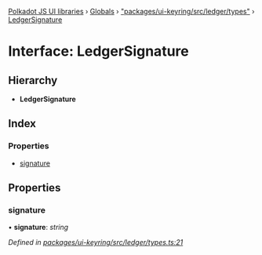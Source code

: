 [Polkadot JS UI libraries](../README.md) › [Globals](../globals.md) › ["packages/ui-keyring/src/ledger/types"](../modules/_packages_ui_keyring_src_ledger_types_.md) › [LedgerSignature](_packages_ui_keyring_src_ledger_types_.ledgersignature.md)

# Interface: LedgerSignature

## Hierarchy

* **LedgerSignature**

## Index

### Properties

* [signature](_packages_ui_keyring_src_ledger_types_.ledgersignature.md#signature)

## Properties

###  signature

• **signature**: *string*

*Defined in [packages/ui-keyring/src/ledger/types.ts:21](https://github.com/polkadot-js/ui/blob/db6948d6/packages/ui-keyring/src/ledger/types.ts#L21)*
